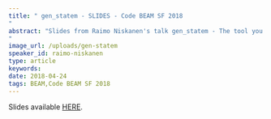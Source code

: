```yaml
---
title: " gen_statem - SLIDES - Code BEAM SF 2018
"
abstract: "Slides from Raimo Niskanen's talk gen_statem - The tool you never knew that you always wanted - Code BEAM SF 2018
"
image_url: /uploads/gen-statem
speaker_id: raimo-niskanen
type: article
keywords: 
date: 2018-04-24
tags: BEAM,Code BEAM SF 2018
---
```

Slides available <a href="http://s3.amazonaws.com/erlang-conferences-production/media/files/000/000/894/original/Raimo_Niskanen_-_gen_statem_-_The_tool_you_never_knew_that_you_always_wanted.pdf?1524579295" target="_blank">HERE</a>.
